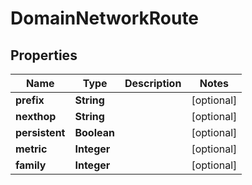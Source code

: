 
# DomainNetworkRoute

## Properties
Name | Type | Description | Notes
------------ | ------------- | ------------- | -------------
**prefix** | **String** |  |  [optional]
**nexthop** | **String** |  |  [optional]
**persistent** | **Boolean** |  |  [optional]
**metric** | **Integer** |  |  [optional]
**family** | **Integer** |  |  [optional]



